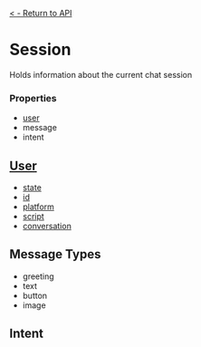 [< - Return to API](/api/introduction.md)

# Session
Holds information about the current chat session

### Properties
- [user](/api/user.md)
- message
- intent

## [User](/api/user.md)
- [state](/api/user.md#state)
- [id](/api/user.md#id)
- [platform](/api/user.md#platform)
- [script](/api/user.md#script)
- [conversation](/api/user.md#conversation)

## Message Types
- greeting
- text
- button
- image

## Intent
